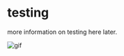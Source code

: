 testing
=======

more information on testing here later.

![gif](http://media3.giphy.com/media/Nx2Lx1RmLadtC/giphy.gif)
